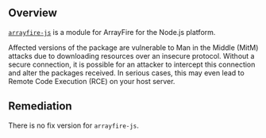 ## Overview
[`arrayfire-js`](https://www.npmjs.com/package/arrayfire-js) is a module for ArrayFire for the Node.js platform.

Affected versions of the package are vulnerable to Man in the Middle (MitM) attacks due to downloading resources over an insecure protocol. Without a secure connection, it is possible for an attacker to intercept this connection and alter the packages received. In serious cases, this may even lead to Remote Code Execution (RCE) on your host server.

## Remediation
There is no fix version for `arrayfire-js`.
